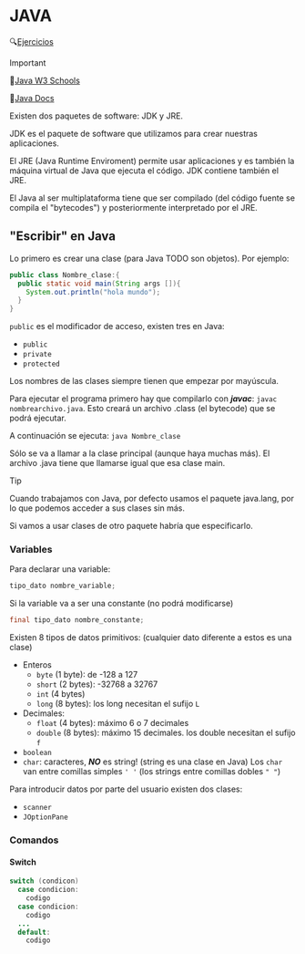 # JAVA

:mag:[Ejercicios](https://github.com/13sauca13/PRG/tree/master/MF5.3%20Lengujes%20de%20progr.%20II/Codigo)

>[!IMPORTANT]
>:link:[Java W3 Schools](https://www.w3schools.com/java/java_ref_keywords.asp)
>
>:link:[Java Docs](https://docs.oracle.com/javase/8/docs/api/)



Existen dos paquetes de software: JDK y JRE.

JDK es el paquete de software que utilizamos para crear nuestras aplicaciones.

El JRE (Java Runtime Enviroment) permite usar aplicaciones y es también la máquina virtual de Java que ejecuta el código. JDK contiene también el JRE.

El Java al ser multiplataforma tiene que ser compilado (del código fuente se compila el "bytecodes") y posteriormente interpretado por el JRE.

## "Escribir" en Java
Lo primero es crear una clase (para Java TODO son objetos). Por ejemplo:

```java
public class Nombre_clase:{
  public static void main(String args []){
    System.out.println("hola mundo");
  }
}
```
```public``` es el modificador de acceso, existen tres en Java:
+ ```public```
+ ```private```
+ ```protected```

Los nombres de las clases siempre tienen que empezar por mayúscula.

Para ejecutar el programa primero hay que compilarlo con ***javac***: ```javac nombrearchivo.java```. Esto creará un archivo .class (el bytecode) que se podrá ejecutar.

A continuación se ejecuta: ```java Nombre_clase```

Sólo se va a llamar a la clase principal (aunque haya muchas más). El archivo .java tiene que llamarse igual que esa clase main.

>[!TIP]
>Cuando trabajamos con Java, por defecto usamos el paquete java.lang, por lo que podemos acceder a sus clases sin más.
>
>Si vamos a usar clases de otro paquete habría que especificarlo.

### Variables
Para declarar una variable:
```java
tipo_dato nombre_variable;
```

Si la variable va a ser una constante (no podrá modificarse)
```java
final tipo_dato nombre_constante;
```

Existen 8 tipos de datos primitivos: (cualquier dato diferente a estos es una clase)
+ Enteros
  +  ```byte``` (1 byte): de -128 a 127
  +  ```short``` (2 bytes): -32768 a 32767
  +  ```int``` (4 bytes)
  +  ```long``` (8 bytes): los long necesitan el sufijo ```L```
+ Decimales:
  + ```float``` (4 bytes): máximo 6 o 7 decimales
  + ```double``` (8 bytes): máximo 15 decimales. los double necesitan el sufijo ```f```
+  ```boolean```
+  ```char```: caracteres, ***NO*** es string! (string es una clase en Java) Los ```char``` van entre comillas simples ```' '``` (los strings entre comillas dobles ```" "```)

Para introducir datos por parte del usuario existen dos clases:
+ ```scanner```
+ ```JOptionPane```

### Comandos
#### Switch
```java
switch (condicon)
  case condicion:
    codigo
  case condicion:
    codigo
  ...
  default:
    codigo
```
